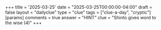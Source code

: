 +++
title = '2025-03-25'
date = "2025-03-25T00:00:00-04:00"
draft = false
layout = "dailyclue"
type = "clue"
tags = ["clue-a-day", "cryptic"]
[params]
  comments = true
  answer = "HINT"
  clue = "Shinto gives word to the wise (4)"
+++


